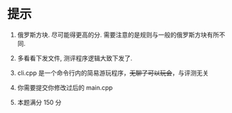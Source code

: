 # 提示

1. 俄罗斯方块. 尽可能得更高的分. 需要注意的是规则与一般的俄罗斯方块有所不同.
2. 多看看下发文件, 测评程序逻辑大致下发了.

3. cli.cpp 是一个命令行内的简易游玩程序，~~无聊了可以玩会~~，与评测无关

4. 你需要提交你修改过后的 main.cpp

5. 本题满分 150 分
